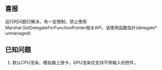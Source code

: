 ## 喜报
运行时问题已解决，有一定限制，禁止使用Marshal.GetDelegateForFunctionPointer相关API，请使用函数指针(delegate* unmanaged)

## 已知问题
1. 默认CPU渲染，模拟器上很卡，GPU渲染仅支持不带输入的控件。

